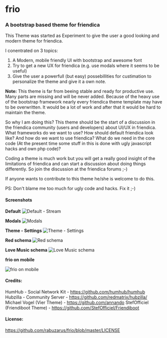 # frio
### A bootstrap based theme for friendica
This Theme was started as Experiment to give the user a good looking and modern theme for friendica.

I conentrated on 3 topics:

1. A Modern, mobile friendly UI with bootstrap and awesome font
2. Try to get a new UX for friendica (e.g. use modals where it seems to be useful)
3. Give the user a powerfull (but easy) possebillities for custimation to personalize the theme and give it a own note.

**Note:**
This theme is far from beeing stable and ready for productive use. Many parts are missing and will be never added.
Because of the heavy use of the bootstrap framework nearly every friendica theme template may have to be overwritten. It would be a lot of work and after that it would be hard to maintain the theme.

So why I am doing this?
This theme should be the start of a discussion in the friendica community (users and developers) about UI/UX in friendica.
What frameworks do we want to use? How should default friendica look like? And how do we want to use friendica? What do we need in the core code (At the present time some stuff in this is done with ugly javascript hacks and own php code)?

Coding a theme is much work but you will get a really good insight of the limitations of friendica and can start a discussion about doing things differently.
So join the discussion at the friendica forums ;-)

If anyone wants to contribute to this theme he/she is welcome to do this.

PS:
Don't blame me too much for ugly code and hacks. Fix it ;-)

#### Screenshots
**Default**
![Default - Stream](https://github.com/rabuzarus/frio/blob/master/img/screenshots/screenshot.png)

**Modals**
![Modals](https://github.com/rabuzarus/frio/blob/master/img/screenshots/screenshot-jot-modal.png)

**Theme - Settings**
![Theme - Settings](https://github.com/rabuzarus/frio/blob/master/img/screenshots/screenshot-settings.png)

**Red schema**
![Red schema](https://github.com/rabuzarus/frio/blob/master/img/screenshots/screenshot-schema-red.png)

**Love Music schema**
![Love Music schema](https://github.com/rabuzarus/frio/blob/master/img/screenshots/screenshot-schema-love-music.png)

**frio on mobile**

![frio on mobile](https://github.com/rabuzarus/frio/blob/master/img/screenshots/screenshot-mobile.png)

#### Credits:
HumHub - Social Network Kit - <https://github.com/humhub/humhub>
Hubzilla - Community Server - <https://github.com/redmatrix/hubzilla/>
Michael Vogel (Vier Theme)  - <https://github.com/annando>
StefOfficiel (Friendiboot Theme) - <https://github.com/StefOfficiel/Friendiboot>

#### License:
<https://github.com/rabuzarus/frio/blob/master/LICENSE>
